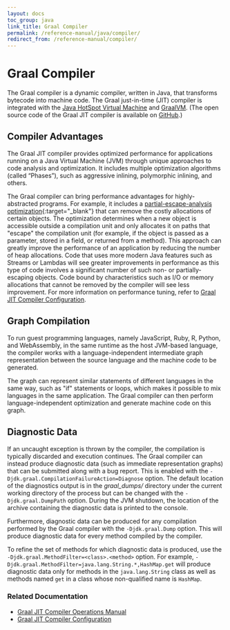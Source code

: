```yaml
---
layout: docs
toc_group: java
link_title: Graal Compiler
permalink: /reference-manual/java/compiler/
redirect_from: /reference-manual/compiler/
---
```


# Graal Compiler

The Graal compiler is a dynamic compiler, written in Java, that transforms bytecode into machine code.
The Graal just-in-time (JIT) compiler is integrated with the [Java HotSpot Virtual Machine](https://docs.oracle.com/en/java/javase/23/vm/java-virtual-machine-technology-overview.html) and [GraalVM](/reference-manual/java/).
(The open source code of the Graal JIT compiler is available on [GitHub](https://github.com/oracle/graal/tree/master/compiler).)


## Compiler Advantages

The Graal JIT compiler provides optimized performance for applications running on a Java Virtual Machine (JVM) through unique approaches to code analysis and optimization.
It includes multiple optimization algorithms (called “Phases”), such as aggressive inlining, polymorphic inlining, and others. 

<!--
    Add an anchor so that the JPG docs can link to a section on partial escape analysis.
-->
<a name="partial-escape-analysis"></a>
The Graal compiler can bring performance advantages for highly-abstracted programs. 
For example, it includes a [partial-escape-analysis optimization](https://github.com/oracle/graal/blob/master/compiler/src/jdk.graal.compiler/src/jdk/graal/compiler/core/phases/CEOptimization.java#L176){:target="_blank"} that can remove the costly allocations of certain objects. 
The optimization determines when a new object is accessible outside a compilation unit and only allocates it on paths that "escape" the compilation unit (for example, if the object is passed as a parameter, stored in a field, or returned from a method). 
This approach can greatly improve the performance of an application by reducing the number of heap allocations. 
Code that uses more modern Java features such as Streams or Lambdas will see greater improvements in performance as this type of code involves a significant number of such non- or partially-escaping objects.
Code bound by characteristics such as I/O or memory allocations that cannot be removed by the compiler will see less improvement. 
For more information on performance tuning, refer to [Graal JIT Compiler Configuration](Options.md).

## Graph Compilation

To run guest programming languages, namely JavaScript, Ruby, R, Python, and WebAssembly, in the same runtime as the host JVM-based language, the compiler works with a language-independent intermediate graph representation between the source language and the machine code to be generated.

The graph can represent similar statements of different languages in the same way, such as "if" statements or loops, which makes it possible to mix languages in the same application.
The Graal compiler can then perform language-independent optimization and generate machine code on this graph.

## Diagnostic Data

If an uncaught exception is thrown by the compiler, the compilation is typically discarded and execution continues.
The Graal compiler can instead produce diagnostic data (such as immediate representation graphs) that can be submitted along with a bug report.
This is enabled with the `-Djdk.graal.CompilationFailureAction=Diagnose` option.
The default location of the diagnostics output is in the _graal_dumps/_ directory under the current working directory of the process but can be changed with the `-Djdk.graal.DumpPath` option.
During the JVM shutdown, the location of the archive containing the diagnostic data is printed to the console.

Furthermore, diagnostic data can be produced for any compilation performed by the Graal compiler with the `-Djdk.graal.Dump` option.
This will produce diagnostic data for every method compiled by the compiler.

To refine the set of methods for which diagnostic data is produced, use the `-Djdk.graal.MethodFilter=<class>.<method>` option.
For example, `-Djdk.graal.MethodFilter=java.lang.String.*,HashMap.get` will produce diagnostic data only for methods in the `java.lang.String` class as well as methods named `get` in a class whose non-qualified name is `HashMap`.

### Related Documentation

- [Graal JIT Compiler Operations Manual](Operations.md)
- [Graal JIT Compiler Configuration](Options.md)